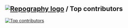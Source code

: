 ## [![Repography logo](https://images.repography.com/logo.svg)](https://repography.com) / Top contributors
[![Top contributors](https://images.repography.com/25051696/piyushdubey490/CDP_TPCS/top-contributors/f1fe251198ebb087b6cf43de368786ba_table.svg)](https://github.com/piyushdubey490/CDP_TPCS/graphs/contributors)
